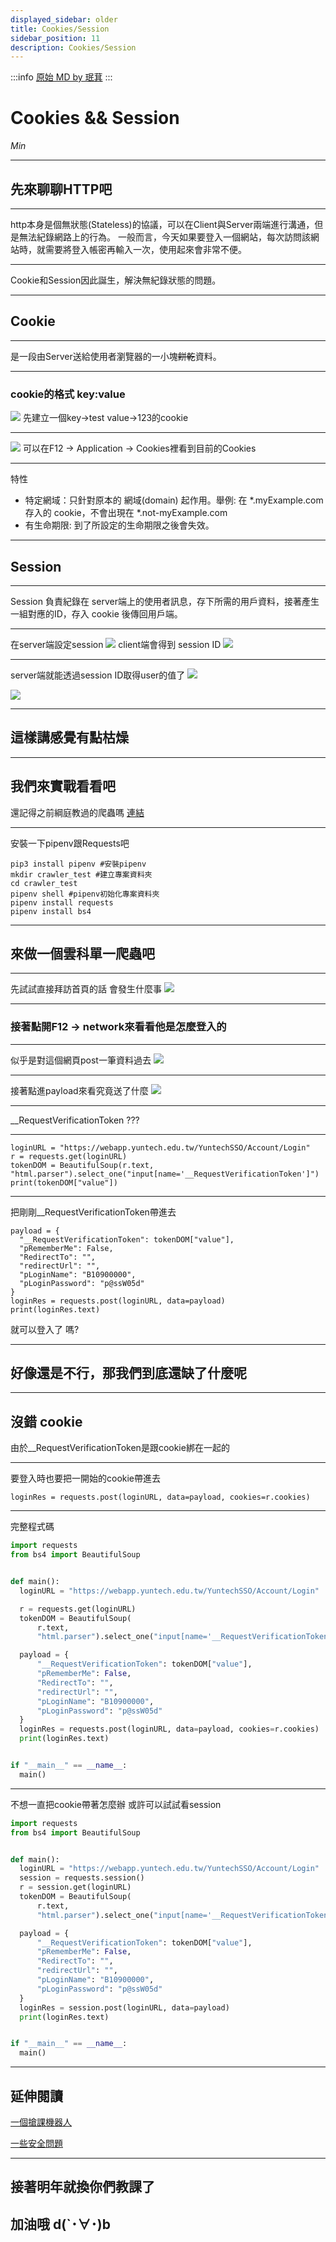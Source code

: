 ```yaml
---
displayed_sidebar: older
title: Cookies/Session
sidebar_position: 11
description: Cookies/Session
---
```


:::info
[原始 MD by 珉萁](https://hackmd.io/@minouo/SyzYvBZ_q#/)
:::

# Cookies && Session
*Min*

---

## 先來聊聊HTTP吧

----

http本身是個無狀態(Stateless)的協議，可以在Client與Server兩端進行溝通，但是無法紀錄網路上的行為。
一般而言，今天如果要登入一個網站，每次訪問該網站時，就需要將登入帳密再輸入一次，使用起來會非常不便。

----

Cookie和Session因此誕生，解決無紀錄狀態的問題。

---

## Cookie

----

是一段由Server送給使用者瀏覽器的一小塊~~餅乾~~資料。

----

### cookie的格式 key:value

![](https://i.imgur.com/QEYEXYB.png)
先建立一個key->test value->123的cookie

----

![](https://i.imgur.com/abconv4.png)
可以在F12 -> Application -> Cookies裡看到目前的Cookies

----

特性
* 特定網域：只針對原本的 網域(domain) 起作用。舉例: 在 \*.myExample.com 存入的 cookie，不會出現在 *.not-myExample.com
* 有生命期限: 到了所設定的生命期限之後會失效。

---

## Session

----

Session 負責紀錄在 server端上的使用者訊息，存下所需的用戶資料，接著產生一組對應的ID，存入 cookie 後傳回用戶端。

----

在server端設定session
![](https://i.imgur.com/0oEu16v.png)
client端會得到 session ID
![](https://i.imgur.com/nUIOc2W.png)

----

server端就能透過session ID取得user的值了
![](https://i.imgur.com/733zZO6.png)

![](https://i.imgur.com/QlkfmxX.png)

---

## 這樣講感覺有點枯燥

----

## 我們來實戰看看吧

還記得之前綱庭教過的爬蟲嗎 [連結](https://hackmd.io/@fan9704/rJzCRdMnt#/6/2)

----

安裝一下pipenv跟Requests吧
```bash=
pip3 install pipenv #安裝pipenv
mkdir crawler_test #建立專案資料夾
cd crawler_test
pipenv shell #pipenv初始化專案資料夾
pipenv install requests
pipenv install bs4
```

---

## 來做一個雲科單一爬蟲吧

----

先試試直接拜訪首頁的話
會發生什麼事
![](https://i.imgur.com/qP7UpL3.png)

----


### 接著點開F12 -> network來看看他是怎麼登入的

----

似乎是對這個網頁post一筆資料過去
![](https://i.imgur.com/wILKe2Y.png)

----

接著點進payload來看究竟送了什麼
![](https://i.imgur.com/NUHGjLz.png)

----

__RequestVerificationToken ???

----

```python=
loginURL = "https://webapp.yuntech.edu.tw/YuntechSSO/Account/Login"
r = requests.get(loginURL)
tokenDOM = BeautifulSoup(r.text, "html.parser").select_one("input[name='__RequestVerificationToken']")
print(tokenDOM["value"])
```

----

把剛剛__RequestVerificationToken帶進去
```python=
payload = {
  "__RequestVerificationToken": tokenDOM["value"],
  "pRememberMe": False,
  "RedirectTo": "",
  "redirectUrl": "",
  "pLoginName": "B10900000",
  "pLoginPassword": "p@ssW05d"
}
loginRes = requests.post(loginURL, data=payload)
print(loginRes.text)
```
就可以登入了
嗎?

---

## 好像還是不行，那我們到底還缺了什麼呢

----

## 沒錯 cookie
由於__RequestVerificationToken是跟cookie綁在一起的

----

要登入時也要把一開始的cookie帶進去
```python=
loginRes = requests.post(loginURL, data=payload, cookies=r.cookies)
```

----

完整程式碼
```python
import requests
from bs4 import BeautifulSoup


def main():
  loginURL = "https://webapp.yuntech.edu.tw/YuntechSSO/Account/Login"

  r = requests.get(loginURL)
  tokenDOM = BeautifulSoup(
      r.text,
      "html.parser").select_one("input[name='__RequestVerificationToken']")

  payload = {
      "__RequestVerificationToken": tokenDOM["value"],
      "pRememberMe": False,
      "RedirectTo": "",
      "redirectUrl": "",
      "pLoginName": "B10900000",
      "pLoginPassword": "p@ssW05d"
  }
  loginRes = requests.post(loginURL, data=payload, cookies=r.cookies)
  print(loginRes.text)


if "__main__" == __name__:
  main()
```


----

不想一直把cookie帶著怎麼辦
或許可以試試看session
```python
import requests
from bs4 import BeautifulSoup


def main():
  loginURL = "https://webapp.yuntech.edu.tw/YuntechSSO/Account/Login"
  session = requests.session()
  r = session.get(loginURL)
  tokenDOM = BeautifulSoup(
      r.text,
      "html.parser").select_one("input[name='__RequestVerificationToken']")

  payload = {
      "__RequestVerificationToken": tokenDOM["value"],
      "pRememberMe": False,
      "RedirectTo": "",
      "redirectUrl": "",
      "pLoginName": "B10900000",
      "pLoginPassword": "p@ssW05d"
  }
  loginRes = session.post(loginURL, data=payload)
  print(loginRes.text)


if "__main__" == __name__:
  main()
```

---

## 延伸閱讀

[一個搶課機器人](https://github.com/kukina622/yuntech-course-crawler)

[一些安全問題](https://devco.re/blog/2014/06/11/setcookie-httponly-security-issues-of-http-headers-3/)

----

## 接著明年就換你們教課了
## 加油哦 d(`･∀･)b
